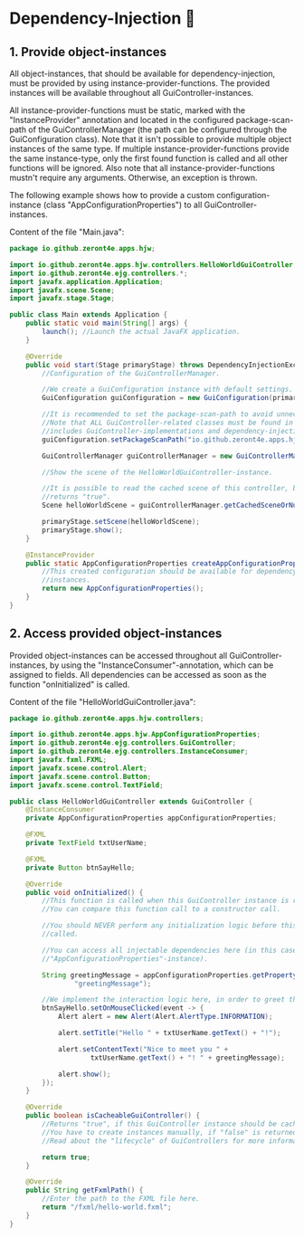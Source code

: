 # Dependency-Injection 🔎

## 1. Provide object-instances

All object-instances, that should be available for dependency-injection, must be provided by using 
instance-provider-functions. The provided instances will be available throughout all GuiController-instances. 

All instance-provider-functions must be static, marked with the "InstanceProvider" annotation and located 
in the configured package-scan-path of the GuiControllerManager (the path can be configured through the GuiConfiguration 
class). Note that it isn't possible to provide multiple object instances of the same type. If multiple 
instance-provider-functions provide the same instance-type, only the first found function is called and all other 
functions will be ignored. Also note that all instance-provider-functions mustn't require any arguments. Otherwise, an 
exception is thrown.

The following example shows how to provide a custom configuration-instance (class "AppConfigurationProperties") to all 
GuiController-instances.

Content of the file "Main.java":

```java
package io.github.zeront4e.apps.hjw;

import io.github.zeront4e.apps.hjw.controllers.HelloWorldGuiController;
import io.github.zeront4e.ejg.controllers.*;
import javafx.application.Application;
import javafx.scene.Scene;
import javafx.stage.Stage;

public class Main extends Application {
    public static void main(String[] args) {
        launch(); //Launch the actual JavaFX application.
    }

    @Override
    public void start(Stage primaryStage) throws DependencyInjectionException, ControllerInitializationException {
        //Configuration of the GuiControllerManager.

        //We create a GuiConfiguration instance with default settings.
        GuiConfiguration guiConfiguration = new GuiConfiguration(primaryStage);

        //It is recommended to set the package-scan-path to avoid unnecessary reflection-lookups.
        //Note that ALL GuiController-related classes must be found in the specified package or a sub-package (this 
        //includes GuiController-implementations and dependency-injection related functions).
        guiConfiguration.setPackageScanPath("io.github.zeront4e.apps.hjw");

        GuiControllerManager guiControllerManager = new GuiControllerManager(guiConfiguration);

        //Show the scene of the HelloWorldGuiController-instance.

        //It is possible to read the cached scene of this controller, because "isCacheableGuiController"
        //returns "true".
        Scene helloWorldScene = guiControllerManager.getCachedSceneOrNull(HelloWorldGuiController.class);

        primaryStage.setScene(helloWorldScene);
        primaryStage.show();
    }

    @InstanceProvider
    public static AppConfigurationProperties createAppConfigurationProperties() {
        //This created configuration should be available for dependency-injection, throughout all GuiController
        //instances.
        return new AppConfigurationProperties();
    }
}
```

## 2. Access provided object-instances

Provided object-instances can be accessed throughout all GuiController-instances, by using the 
"InstanceConsumer"-annotation, which can be assigned to fields. All dependencies can be accessed as soon as the function 
"onInitialized" is called.

Content of the file "HelloWorldGuiController.java":

```java
package io.github.zeront4e.apps.hjw.controllers;

import io.github.zeront4e.apps.hjw.AppConfigurationProperties;
import io.github.zeront4e.ejg.controllers.GuiController;
import io.github.zeront4e.ejg.controllers.InstanceConsumer;
import javafx.fxml.FXML;
import javafx.scene.control.Alert;
import javafx.scene.control.Button;
import javafx.scene.control.TextField;

public class HelloWorldGuiController extends GuiController {
    @InstanceConsumer
    private AppConfigurationProperties appConfigurationProperties;

    @FXML
    private TextField txtUserName;

    @FXML
    private Button btnSayHello;

    @Override
    public void onInitialized() {
        //This function is called when this GuiController instance is ready to use.
        //You can compare this function call to a constructor call.

        //You should NEVER perform any initialization logic before this function was
        //called.

        //You can access all injectable dependencies here (in this case the provided 
        //"AppConfigurationProperties"-instance).

        String greetingMessage = appConfigurationProperties.getProperty("helloWorldGuiController." +
                "greetingMessage");

        //We implement the interaction logic here, in order to greet the user.
        btnSayHello.setOnMouseClicked(event -> {
            Alert alert = new Alert(Alert.AlertType.INFORMATION);

            alert.setTitle("Hello " + txtUserName.getText() + "!");

            alert.setContentText("Nice to meet you " +
                    txtUserName.getText() + "! " + greetingMessage);

            alert.show();
        });
    }

    @Override
    public boolean isCacheableGuiController() {
        //Returns "true", if this GuiController instance should be cached.
        //You have to create instances manually, if "false" is returned.
        //Read about the "lifecycle" of GuiControllers for more information.

        return true;
    }

    @Override
    public String getFxmlPath() {
        //Enter the path to the FXML file here.
        return "/fxml/hello-world.fxml";
    }
}
```